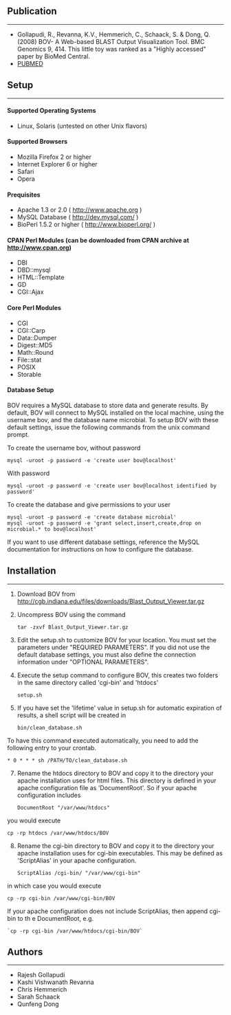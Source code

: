 ## Publication
-----------------
* Gollapudi, R., Revanna, K.V., Hemmerich, C., Schaack, S. & Dong, Q. (2008) BOV- A Web-based BLAST Output Visualization Tool. BMC Genomics 9, 414. This little toy was ranked as a "Highly accessed" paper by BioMed Central.
* [PUBMED](http://www.ncbi.nlm.nih.gov/pubmed/18793422)

## Setup
-----------------

#### Supported Operating Systems
* Linux, Solaris (untested on other Unix flavors)

#### Supported Browsers
* Mozilla Firefox 2 or higher
* Internet Explorer 6 or higher
* Safari
* Opera

#### Prequisites
* Apache 1.3 or 2.0 ( http://www.apache.org )
* MySQL Database ( http://dev.mysql.com/ )
* BioPerl 1.5.2 or higher ( http://www.bioperl.org/ )

#### CPAN Perl Modules (can be downloaded from CPAN archive at http://www.cpan.org)
* DBI
* DBD::mysql
* HTML::Template
* GD
* CGI::Ajax

#### Core Perl Modules
* CGI
* CGI::Carp
* Data::Dumper
* Digest::MD5
* Math::Round
* File::stat
* POSIX
* Storable

#### Database Setup 
BOV requires a MySQL database to store data and generate results. By default, BOV will connect to MySQL installed on the local machine, using the username bov, and the database name microbial. To setup BOV with these default settings, issue the following commands from the unix command prompt.

To create the username bov, without password

    mysql -uroot -p password -e 'create user bov@localhost'

With password

    mysql -uroot -p password -e 'create user bov@localhost identified by password'

To create the database and give permissions to your user
    
    mysql -uroot -p password -e 'create database microbial'
    mysql -uroot -p password -e 'grant select,insert,create,drop on microbial.* to bov@localhost'

If you want to use different database settings, reference the MySQL documentation for instructions on how to configure the database.


## Installation
------------

1. Download BOV from http://cgb.indiana.edu/files/downloads/Blast_Output_Viewer.tar.gz

2. Uncompress BOV using the command 

    `tar -zxvf Blast_Output_Viewer.tar.gz`

3. Edit the setup.sh to customize BOV for your location. You must set the parameters under "REQUIRED PARAMETERS". If you did not use the default database settings, you must also define the connection information under "OPTIONAL PARAMETERS".


5. Execute the setup command to configure BOV, this creates two folders in the same 
directory called 'cgi-bin' and 'htdocs'

    `setup.sh`

6. If you have set the 'lifetime' value in setup.sh for automatic expiration of results, a shell script will be created in

    `bin/clean_database.sh`

To have this command executed automatically, you need to add the following entry to your crontab.

    * 0 * * * sh /PATH/TO/clean_database.sh
       
7. Rename the htdocs directory to BOV and copy it to the directory your apache installation uses for html files. This directory is defined in your apache configuration file as 'DocumentRoot'. So if your apache configuration includes

    `DocumentRoot "/var/www/htdocs"`

you would execute

    cp -rp htdocs /var/www/htdocs/BOV

8. Rename the cgi-bin directory to BOV and copy it to the directory your apache installation uses for cgi-bin executables. This may be defined as 'ScriptAlias' in your apache configuration.

    `ScriptAlias /cgi-bin/ "/var/www/cgi-bin"`

in which case you would execute

    cp -rp cgi-bin /var/www/cgi-bin/BOV

If your apache configuration does not include ScriptAlias, then append cgi-bin to th
e DocumentRoot, e.g.

    `cp -rp cgi-bin /var/www/htdocs/cgi-bin/BOV`

## Authors
-----------
* Rajesh Gollapudi
* Kashi Vishwanath Revanna
* Chris Hemmerich
* Sarah Schaack
* Qunfeng Dong
